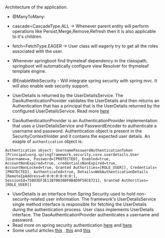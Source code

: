 Architecture of the application.
- @ManyToMany:
 - cascade=CascadeType.ALL -> Whenever parent entity will perform operations like Persist,Merge,Remove,Refresh then it is also applicable to it's children.
 - fetch=FetchType.EAGER -> User class will eagerly try to get all the roles associated with the user.

- Whenever springboot find thymeleaf dependency in the classpath, springboot will automatically configure view Resolver for thymeleaf template engine.
- @EnableWebSecurity - Will integrate spring security with spring mvc. It will also enable web security support.
- UserDetails is returned by the UserDetailsService. The DaoAuthenticationProvider validates the UserDetails and then returns an Authentication that has a principal that is the UserDetails returned by the configured UserDetailsService. Read more [here](https://docs.spring.io/spring-security/reference/servlet/authentication/passwords/dao-authentication-provider.html)
- DaoAuthenticationProvider is an AuthenticationProvider implementation that uses a UserDetailsService and PasswordEncoder to authenticate a username and password.
Authentication object is present in the SecurityContextHolder and it contains the expected user details. An exaple of `authentication` object is:
```
Authentication object: UsernamePasswordAuthenticationToken [Principal=org.springframework.security.core.userdetails.User [Username=a, Password=[PROTECTED], Enabled=true, AccountNonExpired=true, credentialsNonExpired=true, AccountNonLocked=true, Granted Authorities=[ROLE_USER]], Credentials=[PROTECTED], Authenticated=true, Details=WebAuthenticationDetails [RemoteIpAddress=0:0:0:0:0:0:0:1, SessionId=75803EF3E11B70026DF8B4D9F58C6721], Granted Authorities=[ROLE_USER]]
```
- UserDetails is an interface from Spring Security used to hold non-security-related user information. The framework's UserDetailsService single method interface is responsible for fetching the UserDetails during the authentication process.
User class implements UserDetails interface. The DaoAuthenticationProvider authenticates a username and password.
- Read more on spring security authentication [here](ahttps://docs.spring.io/spring-security/reference/servlet/authentication/passwords/in-memory.html) and [here](https://docs.spring.io/spring-security/reference/servlet/authentication/passwords/form.html).
- Some useful articles [this](https://spring.io/guides/gs/securing-web/) , [this](https://docs.spring.io/spring-boot/docs/current/reference/htmlsingle/#web.security) and [this](https://www.baeldung.com/spring-thymeleaf-user-info)